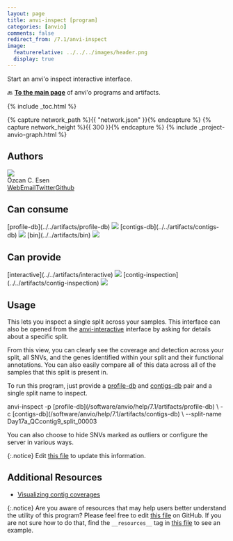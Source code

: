 ```yaml
---
layout: page
title: anvi-inspect [program]
categories: [anvio]
comments: false
redirect_from: /7.1/anvi-inspect
image:
  featurerelative: ../../../images/header.png
  display: true
---
```


Start an anvi&#x27;o inspect interactive interface.

🔙 **[To the main page](../../)** of anvi'o programs and artifacts.


{% include _toc.html %}
<div id="svg" class="subnetwork"></div>
{% capture network_path %}{{ "network.json" }}{% endcapture %}
{% capture network_height %}{{ 300 }}{% endcapture %}
{% include _project-anvio-graph.html %}


## Authors

<div class="page-author"><div class="page-author-info"><div class="page-person-photo"><img class="page-person-photo-img" src="../../images/authors/ozcan.jpg" /></div><div class="page-person-info-box"><span class="page-author-name">Özcan C. Esen</span><div class="page-author-social-box"><a href="http://blog.ozcanesen.com/" class="person-social" target="_blank"><i class="fa fa-fw fa-home"></i>Web</a><a href="mailto:ozcanesen@gmail.com" class="person-social" target="_blank"><i class="fa fa-fw fa-envelope-square"></i>Email</a><a href="http://twitter.com/ozcanesen" class="person-social" target="_blank"><i class="fa fa-fw fa-twitter-square"></i>Twitter</a><a href="http://github.com/ozcan" class="person-social" target="_blank"><i class="fa fa-fw fa-github"></i>Github</a></div></div></div></div>



## Can consume


<p style="text-align: left" markdown="1"><span class="artifact-r">[profile-db](../../artifacts/profile-db) <img src="../../images/icons/DB.png" class="artifact-icon-mini" /></span> <span class="artifact-r">[contigs-db](../../artifacts/contigs-db) <img src="../../images/icons/DB.png" class="artifact-icon-mini" /></span> <span class="artifact-r">[bin](../../artifacts/bin) <img src="../../images/icons/BIN.png" class="artifact-icon-mini" /></span></p>


## Can provide


<p style="text-align: left" markdown="1"><span class="artifact-p">[interactive](../../artifacts/interactive) <img src="../../images/icons/DISPLAY.png" class="artifact-icon-mini" /></span> <span class="artifact-p">[contig-inspection](../../artifacts/contig-inspection) <img src="../../images/icons/DISPLAY.png" class="artifact-icon-mini" /></span></p>


## Usage


This lets you inspect a single split across your samples. This interface can also be opened from the <span class="artifact-n">[anvi-interactive](/software/anvio/help/7.1/programs/anvi-interactive)</span> interface by asking for details about a specific split.

From this view, you can clearly see the coverage and detection across your split, all SNVs, and the genes identified within your split and their functional annotations. You can also  easily compare all of this data across all of the samples that this split is present in.  

To run this program, just provide a <span class="artifact-n">[profile-db](/software/anvio/help/7.1/artifacts/profile-db)</span> and <span class="artifact-n">[contigs-db](/software/anvio/help/7.1/artifacts/contigs-db)</span> pair and a single split name to inspect. 

<div class="codeblock" markdown="1">
anvi&#45;inspect &#45;p <span class="artifact&#45;n">[profile&#45;db](/software/anvio/help/7.1/artifacts/profile&#45;db)</span> \
             &#45;c <span class="artifact&#45;n">[contigs&#45;db](/software/anvio/help/7.1/artifacts/contigs&#45;db)</span> \ 
             &#45;&#45;split&#45;name Day17a_QCcontig9_split_00003
</div>

You can also choose to hide SNVs marked as outliers or configure the server in various ways. 


{:.notice}
Edit [this file](https://github.com/merenlab/anvio/tree/master/anvio/docs/programs/anvi-inspect.md) to update this information.


## Additional Resources


* [Visualizing contig coverages](https://merenlab.org/2019/11/25/visualizing-coverages/)


{:.notice}
Are you aware of resources that may help users better understand the utility of this program? Please feel free to edit [this file](https://github.com/merenlab/anvio/tree/master/bin/anvi-inspect) on GitHub. If you are not sure how to do that, find the `__resources__` tag in [this file](https://github.com/merenlab/anvio/blob/master/bin/anvi-interactive) to see an example.
